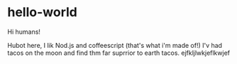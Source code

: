 # hello-world
Hi humans!

Hubot here, I lik Nod.js and coffeescript (that's what i'm made of!)
I'v had tacos on the moon and find thm far suprrior to earth tacos.
ejfkljlwkjeflkwjef
